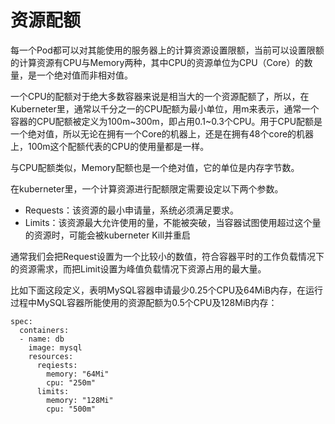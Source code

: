 # 资源配额

每一个Pod都可以对其能使用的服务器上的计算资源设置限额，当前可以设置限额的计算资源有CPU与Memory两种，其中CPU的资源单位为CPU（Core）的数量，是一个绝对值而非相对值。

一个CPU的配额对于绝大多数容器来说是相当大的一个资源配额了，所以，在Kuberneter里，通常以千分之一的CPU配额为最小单位，用m来表示，通常一个容器的CPU配额被定义为100m~300m，即占用0.1~0.3个CPU。用于CPU配额是一个绝对值，所以无论在拥有一个Core的机器上，还是在拥有48个core的机器上，100m这个配额代表的CPU的使用量都是一样。

与CPU配额类似，Memory配额也是一个绝对值，它的单位是内存字节数。

在kuberneter里，一个计算资源进行配额限定需要设定以下两个参数。

- Requests：该资源的最小申请量，系统必须满足要求。
- Limits：该资源最大允许使用的量，不能被突破，当容器试图使用超过这个量的资源时，可能会被kuberneter Kill并重启

通常我们会把Request设置为一个比较小的数值，符合容器平时的工作负载情况下的资源需求，而把Limit设置为峰值负载情况下资源占用的最大量。

比如下面这段定义，表明MySQL容器申请最少0.25个CPU及64MiB内存，在运行过程中MySQL容器所能使用的资源配额为0.5个CPU及128MiB内存：

```shell
spec:
  containers:
  - name: db
    image: mysql
    resources:
      reqiests:
        memory: "64Mi"
        cpu: "250m"
      limits:
        memory: "128Mi"
        cpu: "500m"
```

